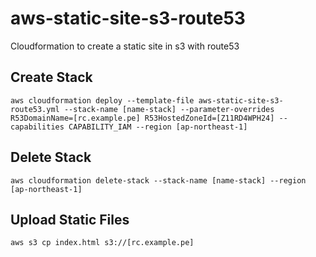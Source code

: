 # aws-static-site-s3-route53
Cloudformation to create a static site in s3 with route53



## Create Stack

    aws cloudformation deploy --template-file aws-static-site-s3-route53.yml --stack-name [name-stack] --parameter-overrides R53DomainName=[rc.example.pe] R53HostedZoneId=[Z11RD4WPH24] --capabilities CAPABILITY_IAM --region [ap-northeast-1]
    
## Delete Stack

    aws cloudformation delete-stack --stack-name [name-stack] --region [ap-northeast-1]

## Upload Static Files

    aws s3 cp index.html s3://[rc.example.pe]
